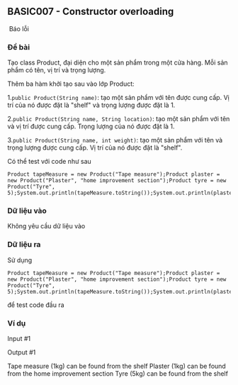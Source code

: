 ## BASIC007 - Constructor overloading

 Báo lỗi

### Đề bài

Tạo class Product, đại diện cho một sản phẩm trong một cửa hàng. Mỗi sản phẩm có tên, vị trí và trọng lượng.

Thêm ba hàm khởi tạo sau vào lớp Product:

1.`public Product(String name)`: tạo một sản phẩm với tên được cung cấp. Vị trí của nó được đặt là "shelf" và trọng lượng được đặt là 1.

2.`public Product(String name, String location)`: tạo một sản phẩm với tên và vị trí được cung cấp. Trọng lượng của nó được đặt là 1.

3.`public Product(String name, int weight)`: tạo một sản phẩm với tên và trọng lượng được cung cấp. Vị trí của nó được đặt là "shelf".

  

Có thể test với code như sau

```
Product tapeMeasure = new Product("Tape measure");Product plaster = new Product("Plaster", "home improvement section");Product tyre = new Product("Tyre", 5);System.out.println(tapeMeasure.toString());System.out.println(plaster.toString());System.out.println(tyre.toString());
```

### Dữ liệu vào

Không yêu cầu dữ liệu vào

### Dữ liệu ra

Sử dụng

```
Product tapeMeasure = new Product("Tape measure");Product plaster = new Product("Plaster", "home improvement section");Product tyre = new Product("Tyre", 5);System.out.println(tapeMeasure.toString());System.out.println(plaster.toString());System.out.println(tyre.toString());
```

để test code đầu ra

### Ví dụ

Input #1 

<empty>

Output #1 

Tape measure (1kg) can be found from the shelf
Plaster (1kg) can be found from the home improvement section
Tyre (5kg) can be found from the shelf